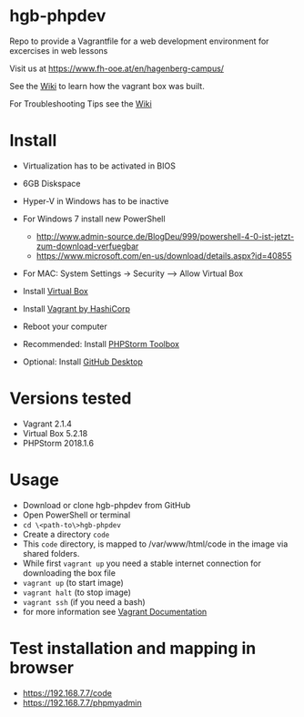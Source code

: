 # hgb-phpdev
Repo to provide a Vagrantfile for a web development environment for excercises in web lessons

Visit us at https://www.fh-ooe.at/en/hagenberg-campus/

See the [Wiki](https://github.com/Digital-Media/hgb-phpdev/wiki) to learn how the vagrant box was built.

For Troubleshooting Tips see the [Wiki](https://github.com/Digital-Media/hgb-phpdev/wiki/Troubleshooting)

# Install

* Virtualization has to be activated in BIOS
* 6GB Diskspace
* Hyper-V in Windows has to be inactive
* For Windows 7 install new PowerShell
  * http://www.admin-source.de/BlogDeu/999/powershell-4-0-ist-jetzt-zum-download-verfuegbar
  * https://www.microsoft.com/en-us/download/details.aspx?id=40855
* For MAC: System Settings -> Security --> Allow Virtual Box

* Install [Virtual Box](https://www.virtualbox.org/wiki/Downloads)
* Install [Vagrant by HashiCorp](https://www.vagrantup.com/downloads.html)
* Reboot your computer
* Recommended: Install [PHPStorm Toolbox](https://www.jetbrains.com/toolbox/app/) 
* Optional: Install [GitHub Desktop](https://desktop.github.com/)

# Versions tested

* Vagrant 2.1.4
* Virtual Box 5.2.18
* PHPStorm 2018.1.6

# Usage

* Download or clone hgb-phpdev from GitHub
* Open PowerShell or terminal
* ``cd \<path-to\>hgb-phpdev`` 
* Create a directory ``code``
* This ``code`` directory, is mapped to /var/www/html/code in the image via shared folders.
* While first ``vagrant up`` you need a stable internet connection for downloading the box file
* ``vagrant up`` (to start image)
* ``vagrant halt`` (to stop image)
* ``vagrant ssh`` (if you need a bash)
* for more information see [Vagrant Documentation](https://www.vagrantup.com/docs/)

# Test installation and mapping in browser

  * https://192.168.7.7/code
  * https://192.168.7.7/phpmyadmin
